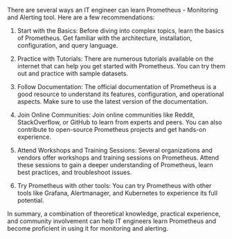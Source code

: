 There are several ways an IT engineer can learn Prometheus - Monitoring and Alerting tool. Here are a few recommendations: 

1. Start with the Basics: Before diving into complex topics, learn the basics of Prometheus. Get familiar with the architecture, installation, configuration, and query language.

2. Practice with Tutorials: There are numerous tutorials available on the internet that can help you get started with Prometheus. You can try them out and practice with sample datasets.

3. Follow Documentation: The official documentation of Prometheus is a good resource to understand its features, configuration, and operational aspects. Make sure to use the latest version of the documentation.

4. Join Online Communities: Join online communities like Reddit, StackOverflow, or GitHub to learn from experts and peers. You can also contribute to open-source Prometheus projects and get hands-on experience.

5. Attend Workshops and Training Sessions: Several organizations and vendors offer workshops and training sessions on Prometheus. Attend these sessions to gain a deeper understanding of Prometheus, learn best practices, and troubleshoot issues.

6. Try Prometheus with other tools: You can try Prometheus with other tools like Grafana, Alertmanager, and Kubernetes to experience its full potential. 

In summary, a combination of theoretical knowledge, practical experience, and community involvement can help IT engineers learn Prometheus and become proficient in using it for monitoring and alerting.
